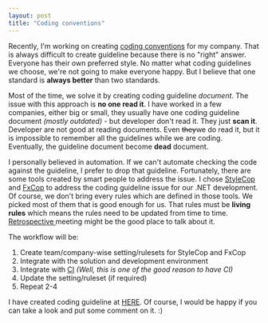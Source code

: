 ```yaml
---
layout: post
title: "Coding conventions"
---
```


Recently, I'm working on creating [coding conventions][] for my company. That is always difficult to create guideline because there is no "right" answer. Everyone has their own preferred style. No matter what coding guidelines we choose, we're not going to make everyone happy. But I believe that one standard is **always better** than two standards.

Most of the time, we solve it by creating coding guideline _document_. The issue with this approach is **no one read it**. I have worked in a few companies, either big or small, they usually have one coding guideline document _(mostly outdated)_ - but developer don't read it. They just **scan it**. Developer are not good at reading documents. Even ~~they~~we do read it, but it is impossible to remember all the guidelines while we are coding. Eventually, the guideline document become **dead** document.

I personally believed in automation. If we can't automate checking the code against the guideline, I prefer to drop that guideline. Fortunately, there are some tools created by smart people to address the issue. I chose [StyleCop][] and [FxCop][] to address the coding guideline issue for our .NET development. Of course, we don't bring every rules which are defined in those tools. We picked most of them that is good enough for us. That rules must be **living rules** which means the rules need to be updated from time to time. [Retrospective ][] meeting might be the good place to talk about it.

The workflow will be:

1. Create team/company-wise setting/rulesets for StyleCop and FxCop
2. Integrate with the solution and development environment
3. Integrate with [CI][] _(Well, this is one of the good reason to have CI)_
4. Update the setting/ruleset (if required)
5. Repeat 2-4

I have created coding guideline at [HERE](https://gist.github.com/jittuu/9360990). Of course, I would be happy if you can take a look and put some comment on it. :)


[coding conventions]: http://en.wikipedia.org/wiki/Coding_conventions
[StyleCop]: http://stylecop.codeplex.com/
[FxCop]: http://en.wikipedia.org/wiki/FxCop
[Retrospective]: http://en.wikipedia.org/wiki/Retrospective#Software_development
[CI]: http://en.wikipedia.org/wiki/Continuous_integration
